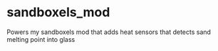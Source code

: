 # sandboxels_mod
Powers my sandboxels mod that adds heat sensors that detects sand melting point into glass
